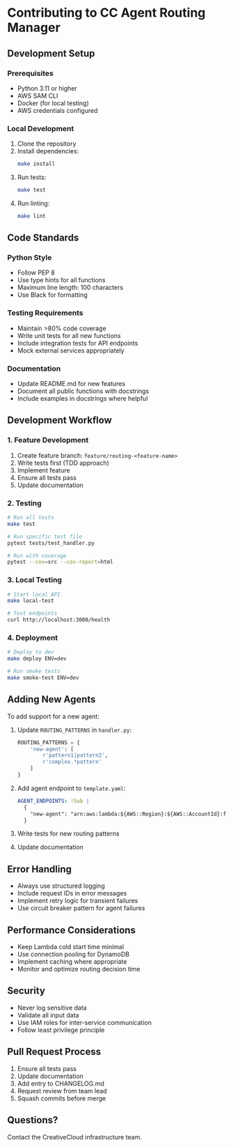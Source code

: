 # Contributing to CC Agent Routing Manager

## Development Setup

### Prerequisites
- Python 3.11 or higher
- AWS SAM CLI
- Docker (for local testing)
- AWS credentials configured

### Local Development
1. Clone the repository
2. Install dependencies:
   ```bash
   make install
   ```
3. Run tests:
   ```bash
   make test
   ```
4. Run linting:
   ```bash
   make lint
   ```

## Code Standards

### Python Style
- Follow PEP 8
- Use type hints for all functions
- Maximum line length: 100 characters
- Use Black for formatting

### Testing Requirements
- Maintain >80% code coverage
- Write unit tests for all new functions
- Include integration tests for API endpoints
- Mock external services appropriately

### Documentation
- Update README.md for new features
- Document all public functions with docstrings
- Include examples in docstrings where helpful

## Development Workflow

### 1. Feature Development
1. Create feature branch: `feature/routing-<feature-name>`
2. Write tests first (TDD approach)
3. Implement feature
4. Ensure all tests pass
5. Update documentation

### 2. Testing
```bash
# Run all tests
make test

# Run specific test file
pytest tests/test_handler.py

# Run with coverage
pytest --cov=src --cov-report=html
```

### 3. Local Testing
```bash
# Start local API
make local-test

# Test endpoints
curl http://localhost:3000/health
```

### 4. Deployment
```bash
# Deploy to dev
make deploy ENV=dev

# Run smoke tests
make smoke-test ENV=dev
```

## Adding New Agents

To add support for a new agent:

1. Update `ROUTING_PATTERNS` in `handler.py`:
   ```python
   ROUTING_PATTERNS = {
       'new-agent': [
           r'pattern1|pattern2',
           r'complex.*pattern'
       ]
   }
   ```

2. Add agent endpoint to `template.yaml`:
   ```yaml
   AGENT_ENDPOINTS: !Sub |
     {
       "new-agent": "arn:aws:lambda:${AWS::Region}:${AWS::AccountId}:function:cc-agent-new-${Environment}"
     }
   ```

3. Write tests for new routing patterns
4. Update documentation

## Error Handling

- Always use structured logging
- Include request IDs in error messages
- Implement retry logic for transient failures
- Use circuit breaker pattern for agent failures

## Performance Considerations

- Keep Lambda cold start time minimal
- Use connection pooling for DynamoDB
- Implement caching where appropriate
- Monitor and optimize routing decision time

## Security

- Never log sensitive data
- Validate all input data
- Use IAM roles for inter-service communication
- Follow least privilege principle

## Pull Request Process

1. Ensure all tests pass
2. Update documentation
3. Add entry to CHANGELOG.md
4. Request review from team lead
5. Squash commits before merge

## Questions?

Contact the CreativeCloud infrastructure team.
